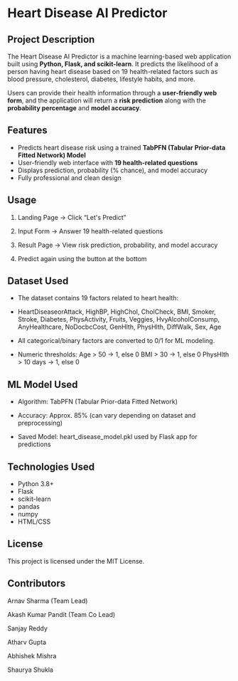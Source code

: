 # Heart Disease AI Predictor

## Project Description
The Heart Disease AI Predictor is a machine learning-based web application built using **Python, Flask, and scikit-learn**. It predicts the likelihood of a person having heart disease based on 19 health-related factors such as blood pressure, cholesterol, diabetes, lifestyle habits, and more.  

Users can provide their health information through a **user-friendly web form**, and the application will return a **risk prediction** along with the **probability percentage** and **model accuracy**.

## Features
- Predicts heart disease risk using a trained **TabPFN (Tabular Prior-data Fitted Network) Model**
- User-friendly web interface with **19 health-related questions**
- Displays prediction, probability (% chance), and model accuracy
- Fully professional and clean design

## Usage

1. Landing Page → Click “Let's Predict”

2. Input Form → Answer 19 health-related questions

3. Result Page → View risk prediction, probability, and model accuracy

4. Predict again using the button at the bottom

## Dataset Used

- The dataset contains 19 factors related to heart health:

- HeartDiseaseorAttack, HighBP, HighChol, CholCheck, BMI, Smoker, Stroke, Diabetes, PhysActivity, Fruits, Veggies, HvyAlcoholConsump, AnyHealthcare, NoDocbcCost, GenHlth, PhysHlth, DiffWalk, Sex, Age

- All categorical/binary factors are converted to 0/1 for ML modeling.

- Numeric thresholds:
Age > 50 → 1, else 0
BMI > 30 → 1, else 0
PhysHlth > 10 days → 1, else 0

## ML Model Used

- Algorithm: TabPFN (Tabular Prior-data Fitted Network)

- Accuracy: Approx. 85% (can vary depending on dataset and preprocessing)

- Saved Model: heart_disease_model.pkl used by Flask app for predictions

## Technologies Used

- Python 3.8+
- Flask
- scikit-learn
- pandas
- numpy
- HTML/CSS

## License

This project is licensed under the MIT License.

## Contributors

Arnav Sharma (Team Lead)

Akash Kumar Pandit (Team Co Lead)

Sanjay Reddy 

Atharv Gupta 

Abhishek Mishra

Shaurya Shukla
